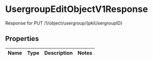 

# UsergroupEditObjectV1Response

Response for PUT /1/object/usergroup/{pkiUsergroupID}

## Properties

| Name | Type | Description | Notes |
|------------ | ------------- | ------------- | -------------|



